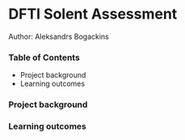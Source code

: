 # DFTI Solent Assessment
Author: Aleksandrs Bogackins

### Table of Contents
- Project background
- Learning outcomes

### Project background

### Learning outcomes
